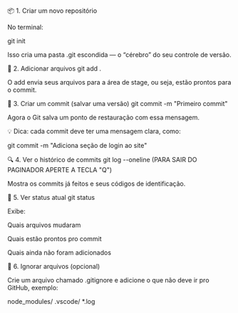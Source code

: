 📦 1. Criar um novo repositório

No terminal:

git init


Isso cria uma pasta .git escondida — o “cérebro” do seu controle de versão.

📁 2. Adicionar arquivos
git add .


O add envia seus arquivos para a área de stage, ou seja, estão prontos para o commit.

🧱 3. Criar um commit (salvar uma versão)
git commit -m "Primeiro commit"


Agora o Git salva um ponto de restauração com essa mensagem.

💡 Dica: cada commit deve ter uma mensagem clara, como:

git commit -m "Adiciona seção de login ao site"

🔍 4. Ver o histórico de commits
git log --oneline (PARA SAIR DO PAGINADOR APERTE A TECLA "Q")


Mostra os commits já feitos e seus códigos de identificação.

🧭 5. Ver status atual
git status


Exibe:

Quais arquivos mudaram

Quais estão prontos pro commit

Quais ainda não foram adicionados

🧹 6. Ignorar arquivos (opcional)

Crie um arquivo chamado .gitignore e adicione o que não deve ir pro GitHub, exemplo:

node_modules/
.vscode/
*.log
